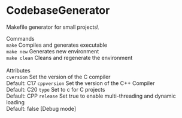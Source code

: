 # CodebaseGenerator
 Makefile generator for small projects\

Commands\
```make```
Compiles and generates executable\
```make new```
Generates new environment\
```make clean```
Cleans and regenerate the environment\
\
Attributes\
```cversion```
Set the version of the C compiler\
Default: C17
```cppversion```
Set the version of the C++ Compiler\
Default: C20
```type```
Set to c for C projects\
Default: CPP
```release```
Set true to enable multi-threading and dynamic loading\
Default: false [Debug mode]
